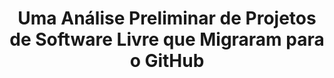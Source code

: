 ---
title: "Uma Análise Preliminar de Projetos de Software Livre que Migraram para o GitHub"
authors: "Luiz Dias, Igor Steinmacher, Igor Wiese, Gustavo Pinto, Daniel Alencar, Marco Gerosa"
published_at: "IV Workshop on Software Visualization, Evolution and Maintenance (VEM)"
year: 2016
preprint: 
slides: 
---